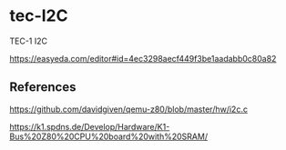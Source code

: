 # tec-I2C
TEC-1 I2C

https://easyeda.com/editor#id=4ec3298aecf449f3be1aadabb0c80a82

## References
https://github.com/davidgiven/qemu-z80/blob/master/hw/i2c.c

https://k1.spdns.de/Develop/Hardware/K1-Bus%20Z80%20CPU%20board%20with%20SRAM/


